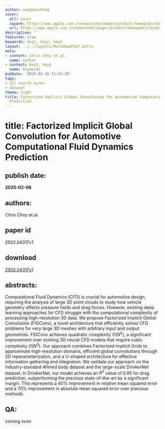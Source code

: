 ```yaml
---
author: wanghaisheng
cover:
  alt: cover
  square: https://www.apple.com.cn/newsroom/images/product/homepod/standard/Apple-HomePod-hero-230118_big.jpg.large_2x.jpg
  url: https://www.apple.com.cn/newsroom/images/product/homepod/standard/Apple-HomePod-hero-230118_big.jpg.large_2x.jpg
description: ''
featured: true
keywords: key1, key2, key3
layout: ../../layouts/MarkdownPost.astro
meta:
- content: Chris Choy et.al.
  name: author
- content: key3, key4
  name: keywords
pubDate: '2025-02-10 11:35:39'
tags:
- all search terms
- dataset
theme: light
title: Factorized Implicit Global Convolution for Automotive Computational Fluid Dynamics
  Prediction
---
```


# title: Factorized Implicit Global Convolution for Automotive Computational Fluid Dynamics Prediction 
## publish date: 
**2025-02-06** 
## authors: 
  Chris Choy et.al. 
## paper id
2502.04317v1
## download
[2502.04317v1](http://arxiv.org/abs/2502.04317v1)
## abstracts:
Computational Fluid Dynamics (CFD) is crucial for automotive design, requiring the analysis of large 3D point clouds to study how vehicle geometry affects pressure fields and drag forces. However, existing deep learning approaches for CFD struggle with the computational complexity of processing high-resolution 3D data. We propose Factorized Implicit Global Convolution (FIGConv), a novel architecture that efficiently solves CFD problems for very large 3D meshes with arbitrary input and output geometries. FIGConv achieves quadratic complexity $O(N^2)$, a significant improvement over existing 3D neural CFD models that require cubic complexity $O(N^3)$. Our approach combines Factorized Implicit Grids to approximate high-resolution domains, efficient global convolutions through 2D reparameterization, and a U-shaped architecture for effective information gathering and integration. We validate our approach on the industry-standard Ahmed body dataset and the large-scale DrivAerNet dataset. In DrivAerNet, our model achieves an $R^2$ value of 0.95 for drag prediction, outperforming the previous state-of-the-art by a significant margin. This represents a 40% improvement in relative mean squared error and a 70% improvement in absolute mean squared error over previous methods.
## QA:
coming soon
